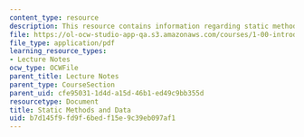 ```yaml
---
content_type: resource
description: This resource contains information regarding static methods and data.
file: https://ol-ocw-studio-app-qa.s3.amazonaws.com/courses/1-00-introduction-to-computers-and-engineering-problem-solving-spring-2012/b7d145f9fd9f6bedf15e9c39eb097af1_MIT1_00S12_Lec_10.pdf
file_type: application/pdf
learning_resource_types:
- Lecture Notes
ocw_type: OCWFile
parent_title: Lecture Notes
parent_type: CourseSection
parent_uid: cfe95031-1d4d-a15d-46b1-ed49c9bb355d
resourcetype: Document
title: Static Methods and Data
uid: b7d145f9-fd9f-6bed-f15e-9c39eb097af1
---
```


